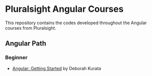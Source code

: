 # Pluralsight Angular Courses

This repository contains the codes developed throughout the Angular courses from Pluralsight.

## Angular Path

### Beginner

- [Angular: Getting Started](angular_getting_started) by Deborah Kurata
